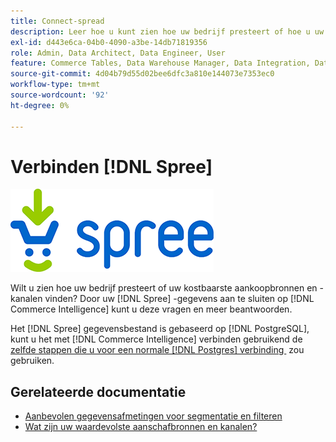 ```yaml
---
title: Connect-spread
description: Leer hoe u kunt zien hoe uw bedrijf presteert of hoe u uw kostbaarste aankoopbronnen en -kanalen vindt.
exl-id: d443e6ca-04b0-4090-a3be-14db71819356
role: Admin, Data Architect, Data Engineer, User
feature: Commerce Tables, Data Warehouse Manager, Data Integration, Data Import/Export
source-git-commit: 4d04b79d55d02bee6dfc3a810e144073e7353ec0
workflow-type: tm+mt
source-wordcount: '92'
ht-degree: 0%

---
```


# Verbinden [!DNL Spree]

![&#x200B; het embleem van Commerce van de Spree &#x200B;](../../../assets/spree-commerce-logo.png)

Wilt u zien hoe uw bedrijf presteert of uw kostbaarste aankoopbronnen en -kanalen vinden? Door uw [!DNL Spree] -gegevens aan te sluiten op [!DNL Commerce Intelligence] kunt u deze vragen en meer beantwoorden.

Het [!DNL Spree] gegevensbestand is gebaseerd op [!DNL PostgreSQL], kunt u het met [!DNL Commerce Intelligence] verbinden gebruikend de [&#x200B; zelfde stappen die u voor een normale  [!DNL Postgres]  verbinding &#x200B;](../integrations/postgresql.md) zou gebruiken.

## Gerelateerde documentatie

* [Aanbevolen gegevensafmetingen voor segmentatie en filteren](../../../best-practices/segment-filter.md)
* [Wat zijn uw waardevolste aanschafbronnen en kanalen?](../../analysis/most-value-source-channel.md)
